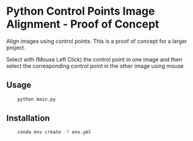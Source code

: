 # Python Control Points Image Alignment - Proof of Concept

Align images using control points. This is a proof of concept for a larger project.

Select with (Mouse Left Click) the control point in one image and then select the corresponding control point in the other image using mouse 

## Usage

```bash
    python main.py
```

## Installation

```bash
    conda env create -f env.yml
```
